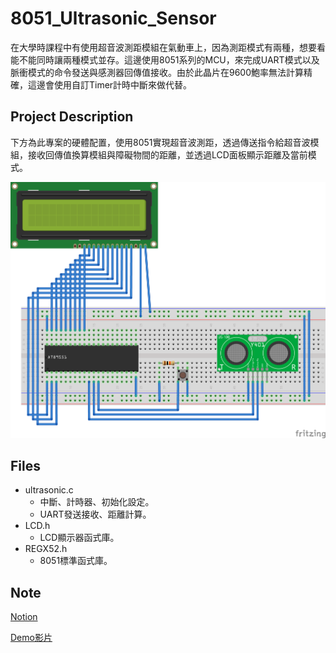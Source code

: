 # 8051_Ultrasonic_Sensor
在大學時課程中有使用超音波測距模組在氣動車上，因為測距模式有兩種，想要看能不能同時讓兩種模式並存。這邊使用8051系列的MCU，來完成UART模式以及脈衝模式的命令發送與感測器回傳值接收。由於此晶片在9600鮑率無法計算精確，這邊會使用自訂Timer計時中斷來做代替。
## Project Description
下方為此專案的硬體配置，使用8051實現超音波測距，透過傳送指令給超音波模組，接收回傳值換算模組與障礙物間的距離，並透過LCD面板顯示距離及當前模式。

![image](https://github.com/YiChunWu/8051_Ultrasonic_Sensor/blob/main/setup.png)

## Files
* ultrasonic.c
  * 中斷、計時器、初始化設定。
  * UART發送接收、距離計算。
* LCD.h
  * LCD顯示器函式庫。
* REGX52.h
  * 8051標準函式庫。

## Note

[Notion](https://dirt-bramble-43c.notion.site/Ultrasonic-Sensor-on-8051-621c02e1827445cea55117b975528a6c?pvs=4)

[Demo影片](https://youtu.be/NNE64kVdexI)
